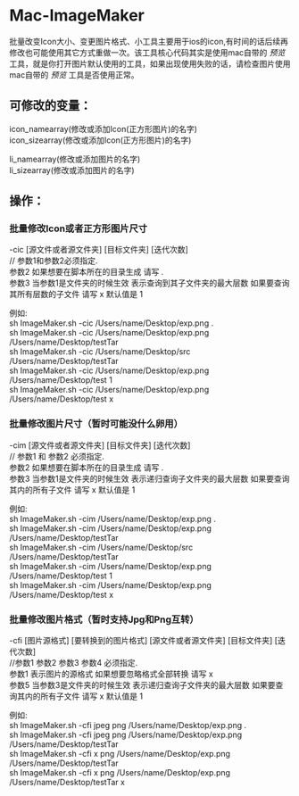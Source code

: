 # Mac-ImageMaker
批量改变Icon大小、变更图片格式、小工具主要用于ios的icon,有时间的话后续再修改也可能使用其它方式重做一次。该工具核心代码其实是使用mac自带的 *预览* 工具，就是你打开图片默认使用的工具，如果出现使用失败的话，请检查图片使用mac自带的 *预览* 工具是否使用正常。

## 可修改的变量：
icon_namearray(修改或添加Icon(正方形图片)的名字)  
icon_sizearray(修改或添加Icon(正方形图片)的名字)  

li_namearray(修改或添加图片的名字)  
li_sizearray(修改或添加图片的名字)  

## 操作：

### 批量修改Icon或者正方形图片尺寸

-cic [源文件或者源文件夹] [目标文件夹] [迭代次数]  
// 参数1和参数2必须指定.  
参数2 如果想要在脚本所在的目录生成 请写 .  
参数3 当参数1是文件夹的时候生效 表示查询到其子文件夹的最大层数 如果要查询其所有层数的子文件 请写 x 默认值是 1  

例如:  
sh ImageMaker.sh -cic /Users/name/Desktop/exp.png .   
sh ImageMaker.sh -cic /Users/name/Desktop/exp.png /Users/name/Desktop/testTar  
sh ImageMaker.sh -cic /Users/name/Desktop/src /Users/name/Desktop/testTar  
sh ImageMaker.sh -cic /Users/name/Desktop/exp.png /Users/name/Desktop/test 1  
sh ImageMaker.sh -cic /Users/name/Desktop/exp.png /Users/name/Desktop/test x  

### 批量修改图片尺寸（暂时可能没什么卵用）

-cim [源文件或者源文件夹] [目标文件夹] [迭代次数]  
// 参数1 和 参数2 必须指定.  
参数2 如果想要在脚本所在的目录生成 请写 .  
参数3 当参数1是文件夹的时候生效 表示递归查询子文件夹的最大层数 如果要查询其内的所有子文件 请写 x 默认值是 1  

例如:  
sh ImageMaker.sh -cim /Users/name/Desktop/exp.png .  
sh ImageMaker.sh -cim /Users/name/Desktop/exp.png /Users/name/Desktop/testTar  
sh ImageMaker.sh -cim /Users/name/Desktop/src /Users/name/Desktop/testTar  
sh ImageMaker.sh -cim /Users/name/Desktop/exp.png /Users/name/Desktop/test 1  
sh ImageMaker.sh -cim /Users/name/Desktop/exp.png /Users/name/Desktop/test x  

### 批量修改图片格式（暂时支持Jpg和Png互转）

-cfi [图片源格式] [要转换到的图片格式] [源文件或者源文件夹] [目标文件夹] [迭代次数]  
//参数1 参数2 参数3 参数4 必须指定.  
参数1 表示图片的源格式 如果想要忽略格式全部转换 请写 x  
参数5 当参数3是文件夹的时候生效 表示递归查询子文件夹的最大层数 如果要查询其内的所有子文件 请写 x 默认值是 1  

例如:  
sh ImageMaker.sh -cfi jpeg png /Users/name/Desktop/exp.png .  
sh ImageMaker.sh -cfi jpeg png /Users/name/Desktop/exp.png /Users/name/Desktop/testTar  
sh ImageMaker.sh -cfi x png /Users/name/Desktop/exp.png /Users/name/Desktop/testTar  
sh ImageMaker.sh -cfi x png /Users/name/Desktop/exp.png /Users/name/Desktop/testTar x  
